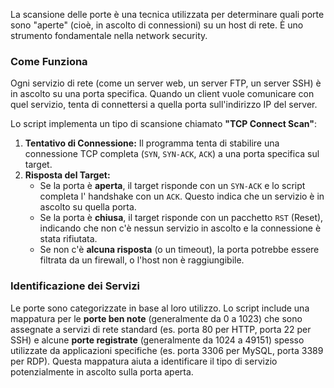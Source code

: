 La scansione delle porte è una tecnica utilizzata per determinare quali porte sono "aperte" (cioè, in ascolto di connessioni) su un host di rete. È uno strumento fondamentale nella network security.

### Come Funziona
Ogni servizio di rete (come un server web, un server FTP, un server SSH) è in ascolto su una porta specifica. Quando un client vuole comunicare con quel servizio, tenta di connettersi a quella porta sull'indirizzo IP del server.

Lo script implementa un tipo di scansione chiamato **"TCP Connect Scan"**:
1.  **Tentativo di Connessione:** Il programma tenta di stabilire una connessione TCP completa (`SYN`, `SYN-ACK`, `ACK`) a una porta specifica sul target.
2.  **Risposta del Target:**
    * Se la porta è **aperta**, il target risponde con un `SYN-ACK` e lo script completa l' handshake con un `ACK`. Questo indica che un servizio è in ascolto su quella porta.
    * Se la porta è **chiusa**, il target risponde con un pacchetto `RST` (Reset), indicando che non c'è nessun servizio in ascolto e la connessione è stata rifiutata.
    * Se non c'è **alcuna risposta** (o un timeout), la porta potrebbe essere filtrata da un firewall, o l'host non è raggiungibile.

### Identificazione dei Servizi
Le porte sono categorizzate in base al loro utilizzo. Lo script include una mappatura per le **porte ben note** (generalmente da 0 a 1023) che sono assegnate a servizi di rete standard (es. porta 80 per HTTP, porta 22 per SSH) e alcune **porte registrate** (generalmente da 1024 a 49151) spesso utilizzate da applicazioni specifiche (es. porta 3306 per MySQL, porta 3389 per RDP). Questa mappatura aiuta a identificare il tipo di servizio potenzialmente in ascolto sulla porta aperta.





